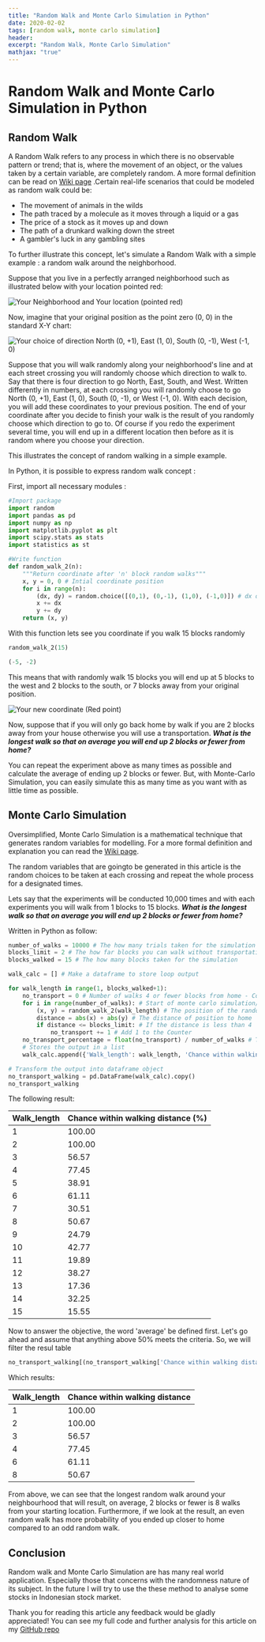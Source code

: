 ```yaml
---
title: "Random Walk and Monte Carlo Simulation in Python"
date: 2020-02-02
tags: [random walk, monte carlo simulation]
header:
excerpt: "Random Walk, Monte Carlo Simulation"
mathjax: "true"
---
```


# Random Walk and Monte Carlo Simulation in Python

## Random Walk
A Random Walk refers to any process in which there is no observable pattern or trend; that is, where the movement of an object, or the values taken by a certain variable, are completely random.  A more formal definition can be read on [Wiki page](https://en.wikipedia.org/wiki/Random_walk) .Certain real-life scenarios that could be modeled as random walk could be:
 
 - The movement of animals in the wilds
 - The path traced by a molecule as it moves through a liquid or a gas
 - The price of a stock as it moves up and down
 - The path of a drunkard walking down the street
 - A gambler's luck in any gambling sites

To further illustrate this concept, let's simulate a Random Walk with a simple example : a random walk around the neighborhood.

Suppose that you live in a perfectly arranged neighborhood such as illustrated below with your location pointed red:

<img src="{{ site.url }}{{ site.baseurl }}images/Random%20Walk%20and%20Monte%20Carlo/Grid%20first%20location.png" 
alt="Your Neighborhood and Your location (pointed red)">

Now, imagine that your original position as the point zero (0, 0) in the standard X-Y chart:

<img src="{{ site.url }}{{ site.baseurl }}images/Random%20Walk%20and%20Monte%20Carlo/Grid%20with%20XY%20NESW.png" 
alt="Your choice of direction North (0, +1), East (1, 0), South (0, -1), West (-1, 0)">

Suppose that you will walk randomly along your neighborhood's line and at each street crossing you will randomly choose which direction to walk to. Say that there is four direction to go North, East, South, and West. Written differently in numbers, at each crossing you will randomly choose to go North (0, +1), East (1, 0), South (0, -1), or West (-1, 0). With each decision, you will add these coordinates to your previous position. The end of your coordinate after you decide to finish your walk is the result of you randomly choose which direction to go to. Of course if you redo the experiment several time, you will end up in a different location then before as it is random where you choose your direction.

This illustrates  the concept of random walking in a simple example.

In Python, it is possible to express random walk concept :

First, import all necessary modules :

```python
#Import package
import random
import pandas as pd
import numpy as np
import matplotlib.pyplot as plt
import scipy.stats as stats
import statistics as st
```
```python
#Write function
def random_walk_2(n):
    """Return coordinate after 'n' block random walks"""
    x, y = 0, 0 # Intial coordinate position
    for i in range(n):
        (dx, dy) = random.choice([(0,1), (0,-1), (1,0), (-1,0)]) # dx difference in x and dy difference in y
        x += dx
        y += dy
    return (x, y)
```
With this function lets see you coordinate if you walk 15 blocks randomly
```python
random_walk_2(15)
```
```python
(-5, -2)
```
This means that with randomly walk 15 blocks you will end up at 5 blocks to the west and 2 blocks to the south, or 7 blocks away from your original position.

<img src="{{ site.url }}{{ site.baseurl }}images/Random Walk and Monte Carlo/Grid new coordinate.png" 
alt="Your new coordinate (Red point)">

Now, suppose that if you will only go back home by walk if you are 2 blocks away from your house otherwise you will use a transportation. ***What is the longest walk so that on average you will end up 2 blocks or fewer from home?***

You can repeat the experiment above as many times as possible and calculate the average of ending up 2 blocks or fewer. But, with Monte-Carlo Simulation, you can easily simulate this as many time as you want with as little time as possible.

## Monte Carlo Simulation
Oversimplified, Monte Carlo Simulation is a mathematical technique that generates random variables for modelling. For a more formal definition and explanation you can read the [Wiki page](https://en.wikipedia.org/wiki/Monte_Carlo_method).

The random variables that are goingto be generated in this article is the random choices to be taken at each crossing and repeat the whole process for a designated times.

Lets say that the experiments will be conducted 10,000 times and with each experiments you will walk from 1 blocks to 15 blocks. ***What is the longest walk so that on average you will end up 2 blocks or fewer from home?***

Written in Python as follow:

```python
number_of_walks = 10000 # The how many trials taken for the simulation
blocks_limit = 2 # The how far blocks you can walk without transportation
blocks_walked = 15 # The how many blocks taken for the simulation

walk_calc = [] # Make a dataframe to store loop output

for walk_length in range(1, blocks_walked+1): 
    no_transport = 0 # Number of walks 4 or fewer blocks from home - Counter
    for i in range(number_of_walks): # Start of monte carlo simulation/loop
        (x, y) = random_walk_2(walk_length) # The position of the random walk
        distance = abs(x) + abs(y) # The distance of position to home
        if distance <= blocks_limit: # If the distance is less than 4
            no_transport += 1 # Add 1 to the Counter
    no_transport_percentage = float(no_transport) / number_of_walks # The percentage of walks that requires no transport
    # Stores the output in a list
    walk_calc.append({'Walk_length': walk_length, 'Chance within walking distance (%)': no_transport_percentage*100})

# Transform the output into dataframe object
no_transport_walking = pd.DataFrame(walk_calc).copy()
no_transport_walking
```
The following result:

|    Walk_length    |    Chance   within walking distance (%)|
|-------------------|----------------------------------------|
|    1              |    100.00                              |
|    2              |    100.00                              |
|    3              |    56.57                               |
|    4              |    77.45                               |
|    5              |    38.91                               |
|    6              |    61.11                               |
|    7              |    30.51                               |
|    8              |    50.67                               |
|    9              |    24.79                               |
|    10             |    42.77                               |
|    11             |    19.89                               |
|    12             |    38.27                               |
|    13             |    17.36                               |
|    14             |    32.25                               |
|    15             |    15.55                               |

Now to answer the objective, the word 'average' be defined first. Let's go ahead and assume that anything above 50% meets the criteria. So, we will filter the resul table

```python
no_transport_walking[(no_transport_walking['Chance within walking distance (%)'] > 50)]
```
Which results:

| Walk_length | Chance within walking distance |
|-------------|--------------------------------|
| 1           | 100.00                         |
| 2           | 100.00                         |
| 3           | 56.57                          |
| 4           | 77.45                          |
| 6           | 61.11                          |
| 8           | 50.67                          |

From above, we can see that the longest random walk around your neighbourhood that will result, on average, 2 blocks or fewer is 8 walks from your starting location. Furthermore, if we look at the result, an even random walk has more probability of you ended up closer to home compared to an odd random walk.

## Conclusion

Random walk and Monte Carlo Simulation are has many real world application. Especially those that concerns with the randomness nature of its subject. In the future I will try to use the these method to analyse some stocks in Indonesian stock market.

Thank you for reading this article any feedback would be gladly appreciated!
You can see my full code and further analysis for this article on my [GitHub repo](https://github.com/creixotradeos/Random-Walk-and-Monte-Carlo.git)

